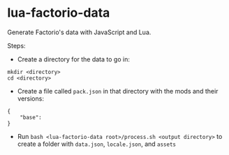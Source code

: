 # lua-factorio-data
Generate Factorio's data with JavaScript and Lua.

Steps:
- Create a directory for the data to go in:
```
mkdir <directory>
cd <directory>
```
- Create a file called `pack.json` in that directory with the mods and their versions:
```
{
	"base":
}
```
- Run `bash <lua-factorio-data root>/process.sh <output directory>` to create a folder with `data.json`, `locale.json`, and `assets`